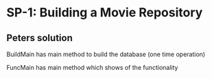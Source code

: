 # SP-1: Building a Movie Repository
## Peters solution

BuildMain has main method to build the database (one time operation)

FuncMain has main method which shows of the functionality
